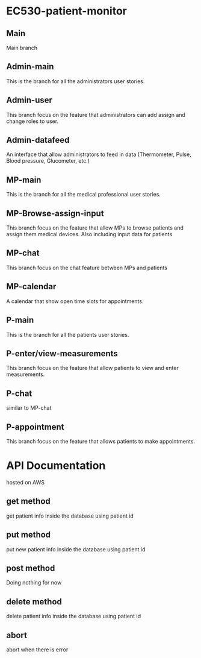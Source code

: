 # EC530-patient-monitor
## Main
Main branch
## Admin-main
This is the branch for all the administrators user stories.
## Admin-user
This branch focus on the feature that administrators can add assign and change roles to user.
## Admin-datafeed
An interface that allow administrators to feed in data (Thermometer, Pulse, Blood pressure, Glucometer, etc.)
## MP-main
This is the branch for all the medical professional user stories.
## MP-Browse-assign-input
This branch focus on the feature that allow MPs to browse patients and assign them medical devices. Also including input data for patients
## MP-chat
This branch focus on the chat feature between MPs and patients
## MP-calendar
A calendar that show open time slots for appointments.
## P-main
This is the branch for all the patients user stories.
## P-enter/view-measurements
This branch focus on the feature that allow patients to view and enter measurements.
## P-chat
similar to MP-chat
## P-appointment
This branch focus on the feature that allows patients to make appointments.

# API Documentation
hosted on AWS
## get method
get patient info inside the database using patient id
## put method
put new patient info inside the database using patient id
## post method
Doing nothing for now
## delete method
delete patient info inside the database using patient id
## abort
abort when there is error